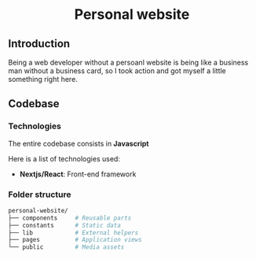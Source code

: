 <div align="center">

# Personal website

</div>

## Introduction

Being a web developer without a persoanl website is being like a business man without a business card, so I took action and got myself a little something right here.

## Codebase

### Technologies

The entire codebase consists in **Javascript**

Here is a list of technologies used:

- **Nextjs/React**: Front-end framework

### Folder structure

```sh
personal-website/
├── components     # Reusable parts
├── constants      # Static data
├── lib            # External helpers
├── pages          # Application views
└── public         # Media assets
```
